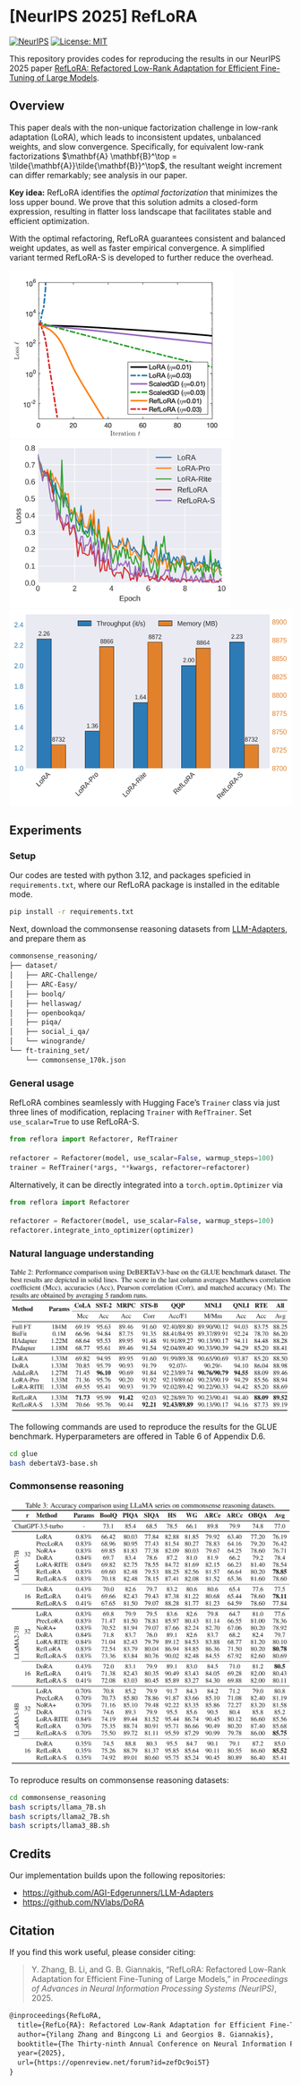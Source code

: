 # [NeurIPS 2025] RefLoRA
[![NeurIPS](https://img.shields.io/badge/NeurIPS-openreview-8c1b13)](https://openreview.net/forum?id=zefDc9oi5T) [![License: MIT](https://img.shields.io/badge/License-MIT-yellow.svg)](./LICENSE)

This repository provides codes for reproducing the results in our NeurIPS 2025 paper [RefLoRA: Refactored Low-Rank Adaptation for Efficient Fine-Tuning of Large Models](https://openreview.net/pdf?id=zefDc9oi5T). 

## Overview

This paper deals with the non-unique factorization challenge in low-rank adaptation (LoRA), which leads to inconsistent updates, unbalanced weights, and slow convergence. Specifically, for equivalent low-rank factorizations $\mathbf{A} \mathbf{B}^\top = \tilde{\mathbf{A}}\tilde{\mathbf{B}}^\top$, the resultant weight increment can differ remarkably; see analysis in our paper. 

**Key idea:** RefLoRA identifies the *optimal factorization* that minimizes the loss upper bound. We prove that this solution admits a closed-form expression, resulting in flatter loss landscape that facilitates stable and efficient optimization. 

With the optimal refactoring, RefLoRA guarantees consistent and balanced weight updates, as well as faster empirical convergence. A simplified variant termed RefLoRA-S is developed to further reduce the overhead.

<p float="left">
    <img src="assets/MF-loss.png" alt="matrix factorization" height=300 />
    <img src="assets/loss-epoch.png" alt="glue" height=300 />
    <img src="assets/overhead.png" alt="overheads" height=350 />
</p>

## Experiments
### Setup

Our codes are tested with python 3.12, and packages speficied in `requirements.txt`, where our RefLoRA package is installed in the editable mode. 

```bash
pip install -r requirements.txt
```

Next, download the commonsense reasoning datasets from [LLM-Adapters](https://github.com/AGI-Edgerunners/LLM-Adapters), and prepare them as
```bash
commonsense_reasoning/
├── dataset/
│   ├── ARC-Challenge/
│   ├── ARC-Easy/
│   ├── boolq/
│   ├── hellaswag/
│   ├── openbookqa/
│   ├── piqa/
│   ├── social_i_qa/
│   └── winogrande/
└── ft-training_set/
    └── commonsense_170k.json

```

### General usage
RefLoRA combines seamlessly with Hugging Face’s `Trainer` class via just three lines of modification, replacing `Trainer` with `RefTrainer`. Set `use_scalar=True` to use RefLoRA-S. 
```python
from reflora import Refactorer, RefTrainer

refactorer = Refactorer(model, use_scalar=False, warmup_steps=100)
trainer = RefTrainer(*args, **kwargs, refactorer=refactorer)
```

Alternatively, it can be directly integrated into a `torch.optim.Optimizer` via

```python
from reflora import Refactorer

refactorer = Refactorer(model, use_scalar=False, warmup_steps=100)
refactorer.integrate_into_optimizer(optimizer)
```



### Natural language understanding

![GLUE](assets/tab-glue.png)


The following commands are used to reproduce the results for the GLUE benchmark. Hyperparameters are offered in Table 6 of Appendix D.6. 

```bash
cd glue
bash debertaV3-base.sh
```

### Commonsense reasoning

![GLUE](assets/tab-common.png)

To reproduce results on commonsense reasoning datasets:

```bash
cd commonsense_reasoning
bash scripts/llama_7B.sh
bash scripts/llama2_7B.sh
bash scripts/llama3_8B.sh
```

## Credits
Our implementation builds upon the following repositories:

- https://github.com/AGI-Edgerunners/LLM-Adapters
- https://github.com/NVlabs/DoRA

## Citation
If you find this work useful, please consider citing:
> Y. Zhang, B. Li, and G. B. Giannakis, “RefLoRA: Refactored Low-Rank Adaptation for Efficient Fine-Tuning of Large Models,” in *Proceedings of Advances in Neural Information Processing Systems (NeurIPS)*, 2025. 

```tex
@inproceedings{RefLoRA, 
  title={RefLo{RA}: Refactored Low-Rank Adaptation for Efficient Fine-Tuning of Large Models},
  author={Yilang Zhang and Bingcong Li and Georgios B. Giannakis},
  booktitle={The Thirty-ninth Annual Conference on Neural Information Processing Systems},
  year={2025},
  url={https://openreview.net/forum?id=zefDc9oi5T}
}

```
